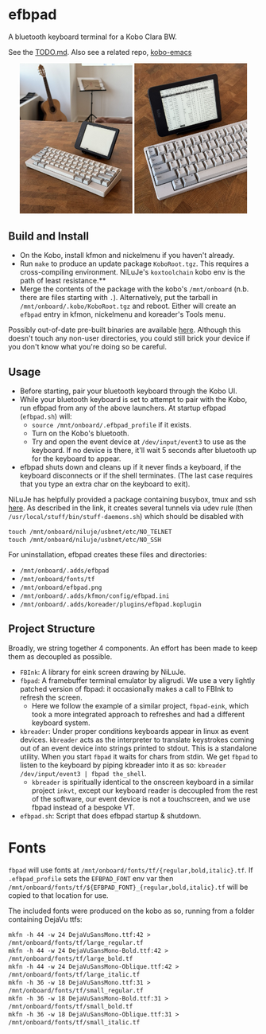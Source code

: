 # efbpad

A bluetooth keyboard terminal for a Kobo Clara BW.

See the [TODO.md](TODO.md).
Also see a related repo, [kobo-emacs](https://github.com/enthdegree/kobo-emacs/)

<p align="center">
  <img alt="Wide" src="./images/efbpad_1.jpeg" width="45%">
  <img alt="Detail" src="./images/efbpad_2.jpeg" width="45%">
</p>

## Build and Install

 - On the Kobo, install kfmon and nickelmenu if you haven't already.
 - Run `make` to produce an update package `KoboRoot.tgz`.
   This requires a cross-compiling environment.
   NiLuJe's `koxtoolchain` kobo env is the path of least resistance.**
 - Merge the contents of the package with the kobo's `/mnt/onboard` (n.b. there are files starting with `.`).
   Alternatively, put the tarball in `/mnt/onboard/.kobo/KoboRoot.tgz` and reboot. 
   Either will create an `efbpad` entry in kfmon, nickelmenu and koreader's Tools menu.

Possibly out-of-date pre-built binaries are available [here](https://mega.nz/file/qRxmBSwZ#c5A9sOucsCMRtwlEwWZFs_fh0QIi1JNk9F2rQ_fx3w0).
Although this doesn't touch any non-user directories, you could still brick your device if you don't know what you're doing so be careful. 
   
## Usage

 - Before starting, pair your bluetooth keyboard through the Kobo UI.
 - While your bluetooth keyboard is set to attempt to pair with the Kobo, run efbpad from any of the above launchers.
   At startup efbpad (`efbpad.sh`) will:
   - `source /mnt/onboard/.efbpad_profile` if it exists.
   - Turn on the Kobo's bluetooth.
   - Try and open the event device at `/dev/input/event3` to use as the keyboard.
     If no device is there, it'll wait 5 seconds after bluetooth up for the keyboard to appear. 
 - efbpad shuts down and cleans up if it never finds a keyboard, if the keyboard disconnects or if the shell terminates.
   (The last case requires that you type an extra char on the keyboard to exit).

NiLuJe has helpfully provided a package containing busybox, tmux and ssh
[here](https://www.mobileread.com/forums/showthread.php?t=254214).
As described in the link, it creates several tunnels via udev rule (then `/usr/local/stuff/bin/stuff-daemons.sh`) which should be disabled with
```
touch /mnt/onboard/niluje/usbnet/etc/NO_TELNET
touch /mnt/onboard/niluje/usbnet/etc/NO_SSH
```

For uninstallation, efbpad creates these files and directories:
 - `/mnt/onboard/.adds/efbpad`
 - `/mnt/onboard/fonts/tf`
 - `/mnt/onboard/efbpad.png` 
 - `/mnt/onboard/.adds/kfmon/config/efbpad.ini`
 - `/mnt/onboard/.adds/koreader/plugins/efbpad.koplugin`

## Project Structure
Broadly, we string together 4 components. 
An effort has been made to keep them as decoupled as possible.
 - `FBInk`: A library for eink screen drawing by NiLuJe.
 - `fbpad`: A framebuffer terminal emulator by aligrudi.
   We use a very lightly patched version of fbpad: it occasionally
   makes a call to FBInk to refresh the screen.
    - Here we follow the example of a similar project, `fbpad-eink`, which
      took a more integrated approach to refreshes and had a different
      keyboard system.
 - `kbreader`: Under proper conditions keyboards appear in linux as
   event devices. `kbreader` acts as the interpreter to translate keystrokes
   coming out of an event device into strings printed to stdout.
   This is a standalone utility.
   When you start `fbpad` it waits for chars from stdin. We get `fbpad`
   to listen to the keyboard by piping kbreader into it as so:
   `kbreader /dev/input/event3 | fbpad the_shell`.
    - `kbreader` is spiritually identical to the onscreen keyboard in
      a similar project `inkvt`, except our keyboard reader is decoupled
      from the rest of the software, our event device is not a touchscreen,
      and we use fbpad instead of a bespoke VT.
 - `efbpad.sh`: Script that does efbpad startup & shutdown.


# Fonts
`fbpad` will use fonts at `/mnt/onboard/fonts/tf/{regular,bold,italic}.tf`.
If `.efbpad_profile` sets the `EFBPAD_FONT` env var then `/mnt/onboard/fonts/tf/${EFBPAD_FONT}_{regular,bold,italic}.tf` will be copied to that location for use.

The included fonts were produced on the kobo as so, running from a folder containing DejaVu ttfs:
```
mkfn -h 44 -w 24 DejaVuSansMono.ttf:42 > /mnt/onboard/fonts/tf/large_regular.tf
mkfn -h 44 -w 24 DejaVuSansMono-Bold.ttf:42 > /mnt/onboard/fonts/tf/large_bold.tf
mkfn -h 44 -w 24 DejaVuSansMono-Oblique.ttf:42 > /mnt/onboard/fonts/tf/large_italic.tf
mkfn -h 36 -w 18 DejaVuSansMono.ttf:31 > /mnt/onboard/fonts/tf/small_regular.tf
mkfn -h 36 -w 18 DejaVuSansMono-Bold.ttf:31 > /mnt/onboard/fonts/tf/small_bold.tf
mkfn -h 36 -w 18 DejaVuSansMono-Oblique.ttf:31 > /mnt/onboard/fonts/tf/small_italic.tf
```
